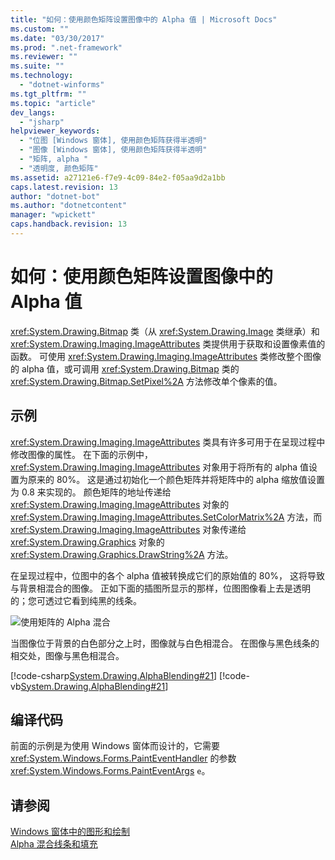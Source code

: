 ```yaml
---
title: "如何：使用颜色矩阵设置图像中的 Alpha 值 | Microsoft Docs"
ms.custom: ""
ms.date: "03/30/2017"
ms.prod: ".net-framework"
ms.reviewer: ""
ms.suite: ""
ms.technology: 
  - "dotnet-winforms"
ms.tgt_pltfrm: ""
ms.topic: "article"
dev_langs: 
  - "jsharp"
helpviewer_keywords: 
  - "位图 [Windows 窗体], 使用颜色矩阵获得半透明"
  - "图像 [Windows 窗体], 使用颜色矩阵获得半透明"
  - "矩阵, alpha "
  - "透明度, 颜色矩阵"
ms.assetid: a27121e6-f7e9-4c09-84e2-f05aa9d2a1bb
caps.latest.revision: 13
author: "dotnet-bot"
ms.author: "dotnetcontent"
manager: "wpickett"
caps.handback.revision: 13
---
```

# 如何：使用颜色矩阵设置图像中的 Alpha 值
<xref:System.Drawing.Bitmap> 类（从 <xref:System.Drawing.Image> 类继承）和 <xref:System.Drawing.Imaging.ImageAttributes> 类提供用于获取和设置像素值的函数。  可使用 <xref:System.Drawing.Imaging.ImageAttributes> 类修改整个图像的 alpha 值，或可调用 <xref:System.Drawing.Bitmap> 类的 <xref:System.Drawing.Bitmap.SetPixel%2A> 方法修改单个像素的值。  
  
## 示例  
 <xref:System.Drawing.Imaging.ImageAttributes> 类具有许多可用于在呈现过程中修改图像的属性。  在下面的示例中，<xref:System.Drawing.Imaging.ImageAttributes> 对象用于将所有的 alpha 值设置为原来的 80%。  这是通过初始化一个颜色矩阵并将矩阵中的 alpha 缩放值设置为 0.8 来实现的。  颜色矩阵的地址传递给 <xref:System.Drawing.Imaging.ImageAttributes> 对象的 <xref:System.Drawing.Imaging.ImageAttributes.SetColorMatrix%2A> 方法，而 <xref:System.Drawing.Imaging.ImageAttributes> 对象传递给 <xref:System.Drawing.Graphics> 对象的 <xref:System.Drawing.Graphics.DrawString%2A> 方法。  
  
 在呈现过程中，位图中的各个 alpha 值被转换成它们的原始值的 80%，  这将导致与背景相混合的图像。  正如下面的插图所显示的那样，位图图像看上去是透明的；您可透过它看到纯黑的线条。  
  
 ![使用矩阵的 Alpha 混合](../../../../docs/framework/winforms/advanced/media/image2.png "image2")  
  
 当图像位于背景的白色部分之上时，图像就与白色相混合。  在图像与黑色线条的相交处，图像与黑色相混合。  
  
 [!code-csharp[System.Drawing.AlphaBlending#21](../../../../samples/snippets/csharp/VS_Snippets_Winforms/System.Drawing.AlphaBlending/CS/Class1.cs#21)]
 [!code-vb[System.Drawing.AlphaBlending#21](../../../../samples/snippets/visualbasic/VS_Snippets_Winforms/System.Drawing.AlphaBlending/VB/Class1.vb#21)]  
  
## 编译代码  
 前面的示例是为使用 Windows 窗体而设计的，它需要 <xref:System.Windows.Forms.PaintEventHandler> 的参数 <xref:System.Windows.Forms.PaintEventArgs> `e`。  
  
## 请参阅  
 [Windows 窗体中的图形和绘制](../../../../docs/framework/winforms/advanced/graphics-and-drawing-in-windows-forms.md)   
 [Alpha 混合线条和填充](../../../../docs/framework/winforms/advanced/alpha-blending-lines-and-fills.md)